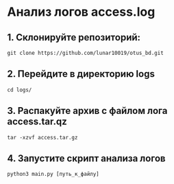 # Анализ логов access.log 

## 1. Склонируйте репозиторий:
```git clone https://github.com/lunar10019/otus_bd.git```

## 2. Перейдите в директорию logs
```cd logs/```

## 3. Распакуйте архив с файлом лога access.tar.qz
```tar -xzvf access.tar.gz```

## 4. Запустите скрипт анализа логов
```python3 main.py [путь_к_файлу]```
